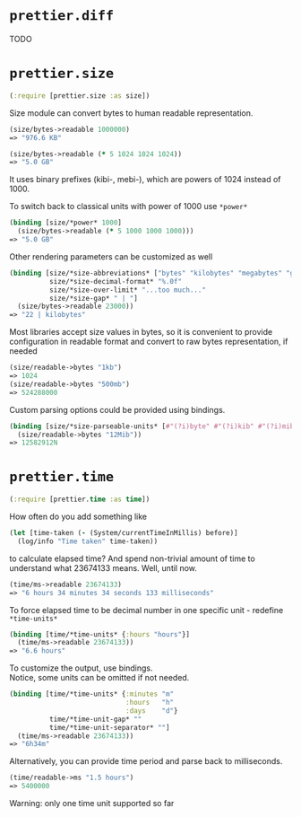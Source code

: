 # `prettier.diff`

TODO

# `prettier.size`

```clojure
(:require [prettier.size :as size])
```

Size module can convert bytes to human readable representation.

```clojure
(size/bytes->readable 1000000)
=> "976.6 KB"

(size/bytes->readable (* 5 1024 1024 1024))
=> "5.0 GB"
```

It uses binary prefixes (kibi-, mebi-), 
which are powers of 1024 instead of 1000.

To switch back to classical units with power of 1000 use `*power*`

```clojure
(binding [size/*power* 1000]
  (size/bytes->readable (* 5 1000 1000 1000)))
=> "5.0 GB"
```

Other rendering parameters can be customized as well

```clojure
(binding [size/*size-abbreviations* ["bytes" "kilobytes" "megabytes" "gigabytes"]
          size/*size-decimal-format* "%.0f"
          size/*size-over-limit* "...too much..."
          size/*size-gap* " | "]
  (size/bytes->readable 23000))
=> "22 | kilobytes"   
```

Most libraries accept size values in bytes, 
so it is convenient to provide configuration in readable format
and convert to raw bytes representation, if needed

```clojure
(size/readable->bytes "1kb")
=> 1024
(size/readable->bytes "500mb")
=> 524288000
```

Custom parsing options could be provided using bindings.

```clojure
(binding [size/*size-parseable-units* [#"(?i)byte" #"(?i)kib" #"(?i)mib"]]
  (size/readable->bytes "12Mib"))
=> 12582912N
``` 

# `prettier.time`

```clojure
(:require [prettier.time :as time])
```

How often do you add something like 

```clojure
(let [time-taken (- (System/currentTimeInMillis) before)]
  (log/info "Time taken" time-taken))
```

to calculate elapsed time? 
And spend non-trivial amount of time 
to understand what 23674133 means. Well, until now.

```clojure
(time/ms->readable 23674133)
=> "6 hours 34 minutes 34 seconds 133 milliseconds"
```

To force elapsed time to be decimal number in one specific unit -
redefine `*time-units*` 

```clojure
(binding [time/*time-units* {:hours "hours"}]
  (time/ms->readable 23674133))
=> "6.6 hours"
```

To customize the output, use bindings.  
Notice, some units can be omitted if not needed.

```clojure
(binding [time/*time-units* {:minutes "m"
                             :hours   "h"
                             :days    "d"}
          time/*time-unit-gap* ""
          time/*time-unit-separator* ""]
  (time/ms->readable 23674133))
=> "6h34m"
```

Alternatively, you can provide time period 
and parse back to milliseconds.

```clojure
(time/readable->ms "1.5 hours")
=> 5400000
``` 

Warning: only one time unit supported so far

